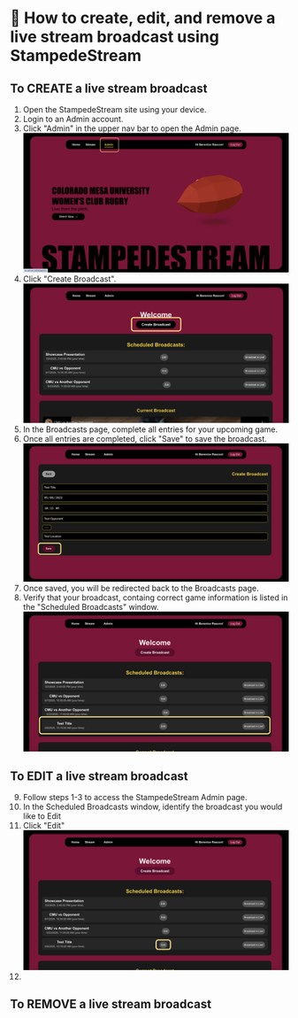 # 🎦 How to create, edit, and remove a live stream broadcast using StampedeStream 

## To CREATE a live stream broadcast 

1. Open the StampedeStream site using your device.
2. Login to an Admin account. 
3. Click "Admin" in the upper nav bar to open the Admin page.
    ![alt text](image-1.png)
4. Click "Create Broadcast".
    ![alt text](image-2.png)
5. In the Broadcasts page, complete all entries for your upcoming game. 
6. Once all entries are completed, click "Save" to save the broadcast.
    ![alt text](image-3.png)
7. Once saved, you will be redirected back to the Broadcasts page.
8. Verify that your broadcast, containg correct game information is listed in the "Scheduled Broadcasts" window.
    ![alt text](image.png)

## To EDIT a live stream broadcast

9. Follow steps 1-3 to access the StampedeStream Admin page.
10. In the Scheduled Broadcasts window, identify the broadcast you would like to Edit
11. Click "Edit"
    ![alt text](image-4.png)
12. 


## To REMOVE a live stream broadcast